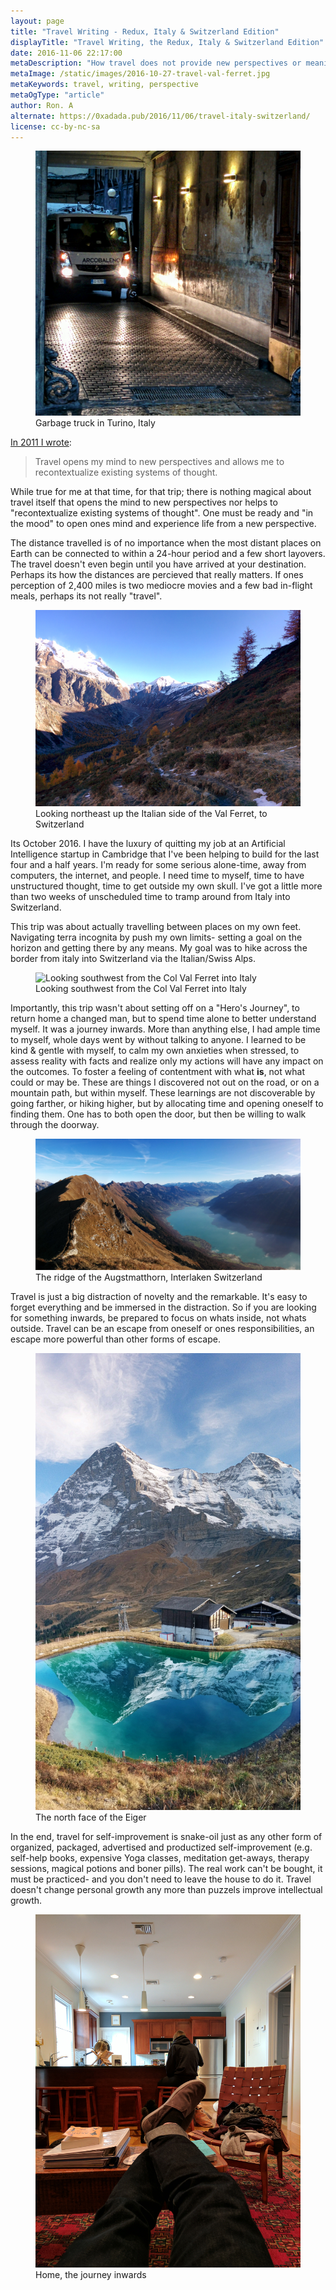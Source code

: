 ```yaml
---
layout: page
title: "Travel Writing - Redux, Italy & Switzerland Edition"
displayTitle: "Travel Writing, the Redux, Italy & Switzerland Edition"
date: 2016-11-06 22:17:00
metaDescription: "How travel does not provide new perspectives or meaning."
metaImage: /static/images/2016-10-27-travel-val-ferret.jpg
metaKeywords: travel, writing, perspective
metaOgType: "article"
author: Ron. A
alternate: https://0xadada.pub/2016/11/06/travel-italy-switzerland/
license: cc-by-nc-sa
---
```



<figure>
  <img src="/static/images/2016-10-24-travel-garbage.jpg" alt="Garbage truck in Turino, Italy">
  <figcaption>Garbage truck in Turino, Italy</figcaption>
</figure>

[In 2011 I wrote](/2011/12/01/travel-writing/):

> Travel opens my mind to new perspectives and allows me to recontextualize
> existing systems of thought.

While true for me at that time, for that trip; there is nothing magical about
travel itself that opens the mind to new perspectives nor helps to
"recontextualize existing systems of thought". One must be ready and "in the
mood" to open ones mind and experience life from a new perspective.

The distance travelled is of no importance when the most distant places on
Earth can be connected to within a 24-hour period and a few short layovers.
The travel doesn't even begin until you have arrived at your destination.
Perhaps its how the distances are percieved that really matters. If ones
perception of 2,400 miles is two mediocre movies and a few bad in-flight
meals, perhaps its not really "travel".

<figure>
  <img src="/static/images/2016-10-27-travel-val-ferret.jpg" alt="Looking northeast up the Italian side of the Val Ferret, to Switzerland">
  <figcaption>Looking northeast up the Italian side of the Val Ferret, to Switzerland</figcaption>
</figure>

Its October 2016. I have the luxury of quitting my job at an Artificial
Intelligence startup in Cambridge that I've been helping to build for the last
four and a half years. I'm ready for some serious alone-time, away
from computers, the internet, and people. I need time to myself, time to have
unstructured thought, time to get outside my own skull. I've got a little more
than two weeks of unscheduled time to tramp around from Italy into Switzerland.

This trip was about actually travelling between places on my own feet. Navigating
terra incognita by push my own limits- setting a goal on the horizon and getting
there by any means. My goal was to hike across the border from italy into
Switzerland via the Italian/Swiss Alps.

<figure>
  <img src="/static/images/2016-10-28-travel-val-ferret-pano.jpg" alt="Looking southwest from the Col Val Ferret into Italy">
  <figcaption>Looking southwest from the Col Val Ferret into Italy</figcaption>
</figure>

Importantly, this trip wasn't about setting off on a "Hero's Journey", to return
home a changed man, but to spend time alone to better understand myself. It was
a journey inwards. More than anything else, I had ample time to myself, whole days
went by without talking to anyone. I learned to be kind & gentle with myself, to
calm my own anxieties when stressed, to assess reality with facts and realize
only my actions will have any impact on the outcomes. To foster a feeling of
contentment with what **is**, not what could or may be. These are things I discovered
not out on the road, or on a mountain path, but within myself. These learnings
are not discoverable by going farther, or hiking higher, but by allocating time
and opening oneself to finding them. One has to both open the door, but then be
willing to walk through the doorway.

<figure>
  <img src="/static/images/2016-10-30-travel-augstmatthorn.jpg" alt="The ridge of the Augstmatthorn, Interlaken Switzerland">
  <figcaption>The ridge of the Augstmatthorn, Interlaken Switzerland</figcaption>
</figure>

Travel is just a big distraction of novelty and the remarkable. It's easy to forget
everything and be immersed in the distraction. So if you are looking for something
inwards, be prepared to focus on whats inside, not whats outside. Travel
can be an escape from oneself or ones responsibilities, an escape more powerful
than other forms of escape.

<figure>
  <img src="/static/images/2016-10-31-travel-eiger.jpg" alt="The north face of the Eiger">
  <figcaption>The north face of the Eiger</figcaption>
</figure>

In the end, travel for self-improvement is snake-oil just as any other form of
organized, packaged, advertised and productized self-improvement (e.g. self-help
books, expensive Yoga classes, meditation get-aways, therapy sessions, magical potions
and boner pills). The real work can't be bought, it must be practiced- and you
don't need to leave the house to do it. Travel doesn't change personal growth
any more than puzzels improve intellectual growth.

<figure>
  <img src="/static/images/2016-11-06-travel-home.jpg" alt="Home, the journey inwards">
  <figcaption>Home, the journey inwards</figcaption>
</figure>

